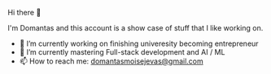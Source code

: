 Hi there 👋

I'm Domantas and this account is a show case of stuff that I like working on.

- 🔭 I’m currently working on finishing univeresity becoming entrepreneur
- 🌱 I’m currently mastering Full-stack development and AI / ML
- 📫 How to reach me: domantasmoisejevas@gmail.com
